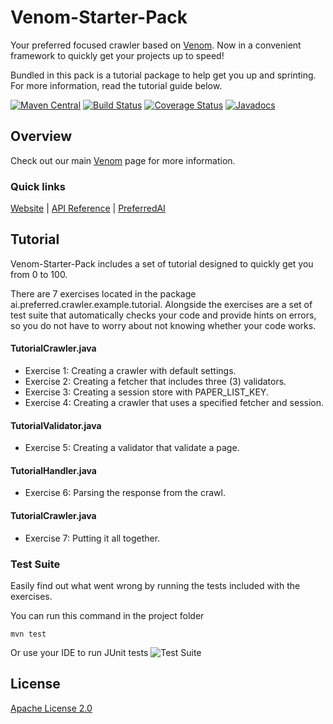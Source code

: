 # Venom-Starter-Pack
Your preferred focused crawler based on [Venom](https://github.com/PreferredAI/Venom). 
Now in a convenient framework to quickly get your projects up to speed! 

Bundled in this pack is a tutorial package to help get you up and sprinting. 
For more information, read the tutorial guide below.

[![Maven Central](https://maven-badges.herokuapp.com/maven-central/ai.preferred/venom/badge.svg)](https://maven-badges.herokuapp.com/maven-central/ai.preferred/venom)
[![Build Status](https://travis-ci.org/PreferredAI/Venom.svg)](https://travis-ci.org/PreferredAI/Venom)
[![Coverage Status](https://coveralls.io/repos/github/PreferredAI/Venom/badge.svg)](https://coveralls.io/github/PreferredAI/Venom)
[![Javadocs](https://www.javadoc.io/badge/ai.preferred/venom.svg)](https://www.javadoc.io/doc/ai.preferred/venom)

## Overview
Check out our main [Venom](https://github.com/PreferredAI/Venom) page for more information.

### Quick links
[Website](https://venom.preferred.ai/) |
[API Reference](https://venom.preferred.ai/docs/) |
[PreferredAI](https://preferred.ai/)

## Tutorial
Venom-Starter-Pack includes a set of tutorial designed to quickly get you from 0 to 100.

There are 7 exercises located in the package ai.preferred.crawler.example.tutorial. 
Alongside the exercises are a set of test suite that automatically checks your code and provide hints on errors, 
so you do not have to worry about not knowing whether your code works.

#### TutorialCrawler.java
- Exercise 1: Creating a crawler with default settings.
- Exercise 2: Creating a fetcher that includes three (3) validators.
- Exercise 3: Creating a session store with PAPER_LIST_KEY.
- Exercise 4: Creating a crawler that uses a specified fetcher and session.

#### TutorialValidator.java
- Exercise 5: Creating a validator that validate a page.

#### TutorialHandler.java
- Exercise 6: Parsing the response from the crawl.

#### TutorialCrawler.java
- Exercise 7: Putting it all together.

### Test Suite
Easily find out what went wrong by running the tests included with the exercises.

You can run this command in the project folder
```
mvn test
```
Or use your IDE to run JUnit tests
![Test Suite](https://venom.preferred.ai/assets/Test-Suite-min259.PNG "Test Suite")

## License

[Apache License 2.0](LICENSE)

